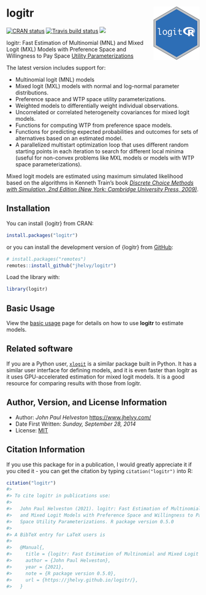 
<!-- README.md is generated from README.Rmd. Please edit that file -->

# logitr <a href='https://jhelvy.github.io/logitr/'><img src='man/figures/logo.png' align="right" style="height:139px;"/></a>

<!-- badges: start -->

[![CRAN
status](https://www.r-pkg.org/badges/version/logitr)](https://CRAN.R-project.org/package=logitr)
[![Travis build
status](https://app.travis-ci.com/jhelvy/logitr.svg?branch=master)](https://app.travis-ci.com/github/jhelvy/logitr)
[![](http://cranlogs.r-pkg.org/badges/grand-total/logitr?color=blue)](https://cran.r-project.org/package=logitr)
<!-- badges: end -->

logitr: Fast Estimation of Multinomial (MNL) and Mixed Logit (MXL)
Models with Preference Space and Willingness to Pay Space [Utility
Parameterizations](https://jhelvy.github.io/logitr/articles/utility_models.html)

The latest version includes support for:

-   Multinomial logit (MNL) models
-   Mixed logit (MXL) models with normal and log-normal parameter
    distributions.
-   Preference space and WTP space utility parameterizations.
-   Weighted models to differentially weight individual observations.
-   Uncorrelated or correlated heterogeneity covariances for mixed logit
    models.
-   Functions for computing WTP from preference space models.
-   Functions for predicting expected probabilities and outcomes for
    sets of alternatives based on an estimated model.
-   A parallelized multistart optimization loop that uses different
    random starting points in each iteration to search for different
    local minima (useful for non-convex problems like MXL models or
    models with WTP space parameterizations).

Mixed logit models are estimated using maximum simulated likelihood
based on the algorithms in Kenneth Train’s book [*Discrete Choice
Methods with Simulation, 2nd Edition (New York: Cambridge University
Press, 2009)*](https://eml.berkeley.edu/books/choice2.html).

## Installation

You can install {logitr} from CRAN:

``` r
install.packages("logitr")
```

or you can install the development version of {logitr} from
[GitHub](https://github.com/jhelvy/logitr):

``` r
# install.packages("remotes")
remotes::install_github("jhelvy/logitr")
```

Load the library with:

``` r
library(logitr)
```

## Basic Usage

View the [basic
usage](https://jhelvy.github.io/logitr/articles/basic_usage.html) page
for details on how to use **logitr** to estimate models.

## Related software

If you are a Python user, [`xlogit`](https://github.com/arteagac/xlogit)
is a similar package built in Python. It has a similar user interface
for defining models, and it is even faster than logitr as it uses
GPU-accelerated estimation for mixed logit models. It is a good resource
for comparing results with those from logitr.

## Author, Version, and License Information

-   Author: *John Paul Helveston* <https://www.jhelvy.com/>
-   Date First Written: *Sunday, September 28, 2014*
-   License:
    [MIT](https://github.com/jhelvy/logitr/blob/master/LICENSE.md)

## Citation Information

If you use this package for in a publication, I would greatly appreciate
it if you cited it - you can get the citation by typing
`citation("logitr")` into R:

``` r
citation("logitr")
#> 
#> To cite logitr in publications use:
#> 
#>   John Paul Helveston (2021). logitr: Fast Estimation of Multinomial
#>   and Mixed Logit Models with Preference Space and Willingness to Pay
#>   Space Utility Parameterizations. R package version 0.5.0
#> 
#> A BibTeX entry for LaTeX users is
#> 
#>   @Manual{,
#>     title = {logitr: Fast Estimation of Multinomial and Mixed Logit Models with Preference Space and Willingness to Pay Space Utility Parameterizations},
#>     author = {John Paul Helveston},
#>     year = {2021},
#>     note = {R package version 0.5.0},
#>     url = {https://jhelvy.github.io/logitr/},
#>   }
```
